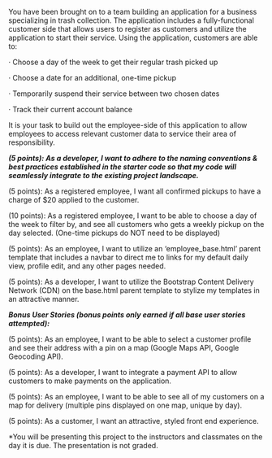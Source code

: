 You have been brought on to a team building an application for a business specializing in trash collection. The application includes a fully-functional customer side that allows users to register as customers and utilize the application to start their service. Using the application, customers are able to:

· Choose a day of the week to get their regular trash picked up

· Choose a date for an additional, one-time pickup

· Temporarily suspend their service between two chosen dates

· Track their current account balance

It is your task to build out the employee-side of this application to allow employees to access relevant customer data to service their area of responsibility.

<!-- (5 points): As a developer, I want to make good, consistent commits. -->

**_(5 points): As a developer, I want to adhere to the naming conventions & best practices established in the starter code so that my code will seamlessly integrate to the existing project landscape._**

<!-- (10 points): As a newly-registered User, I want to complete the registration process and create my Employee profile._** -->

<!-- (5 points): As a registered employee, I want to be able to edit my employee information to change my name and/or zip code. -->

<!-- (20 points): As a registered employee, I want my index view to be a list of today’s customers who meet ALL the following criteria:

- Customers in my zip code

- Pickup day is today’s day of week OR One-time pickup date that falls on today

- Non-suspended accounts

- Trash has not yet been picked up today -->

<!-- (10 points): As a registered employee, I want a button/link displayed with each pickup in my daily list that I can click to “confirm” a pickup. -->

(5 points): As a registered employee, I want all confirmed pickups to have a charge of $20 applied to the customer.

(10 points): As a registered employee, I want to be able to choose a day of the week to filter by, and see all customers who gets a weekly pickup on the day selected. (One-time pickups do NOT need to be displayed)

(5 points): As an employee, I want to utilize an ‘employee_base.html’ parent template that includes a navbar to direct me to links for my default daily view, profile edit, and any other pages needed.

(5 points): As a developer, I want to utilize the Bootstrap Content Delivery Network (CDN) on the base.html parent template to stylize my templates in an attractive manner.

**_Bonus User Stories (bonus points only earned if all base user stories attempted):_**

(5 points): As an employee, I want to be able to select a customer profile and see their address with a pin on a map (Google Maps API, Google Geocoding API).

(5 points): As a developer, I want to integrate a payment API to allow customers to make payments on the application.

(5 points): As an employee, I want to be able to see all of my customers on a map for delivery (multiple pins displayed on one map, unique by day).

(5 points): As a customer, I want an attractive, styled front end experience.

\*You will be presenting this project to the instructors and classmates on the day it is due. The presentation is not graded.
